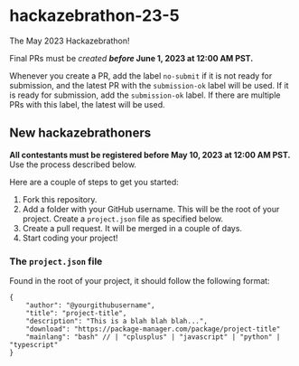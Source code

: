 # hackazebrathon-23-5

The May 2023 Hackazebrathon!

Final PRs must be *created* ***before* June 1, 2023 at 12:00 AM PST.**

Whenever you create a PR, add the label `no-submit` if it is not ready for submission, and the latest PR with the `submission-ok` label will be used. If it is ready for submission, add the `submission-ok` label. If there are multiple PRs with this label, the latest will be used.

## New hackazebrathoners

**All contestants must be registered before May 10, 2023 at 12:00 AM PST.** Use the process described below.

Here are a couple of steps to get you started:

1. Fork this repository.
2. Add a folder with your GitHub username. This will be the root of your project. Create a `project.json` file as specified below.
3. Create a pull request. It will be merged in a couple of days.
4. Start coding your project!

### The `project.json` file

Found in the root of your project, it should follow the following format:

```jsonc
{
	"author": "@yourgithubusername",
	"title": "project-title",
	"description": "This is a blah blah blah...",
	"download": "https://package-manager.com/package/project-title"
	"mainlang": "bash" // | "cplusplus" | "javascript" | "python" | "typescript"
}
```
